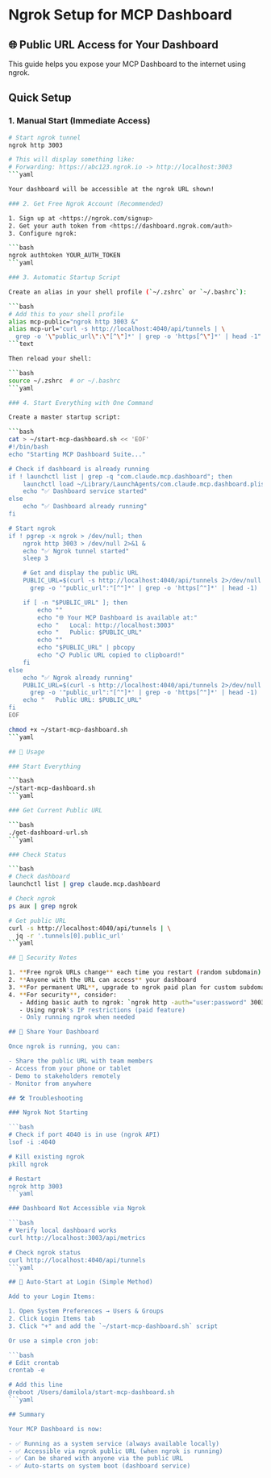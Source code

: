 # Ngrok Setup for MCP Dashboard

## 🌐 Public URL Access for Your Dashboard

This guide helps you expose your MCP Dashboard to the internet using ngrok.

## Quick Setup

### 1. Manual Start (Immediate Access)

```bash
# Start ngrok tunnel
ngrok http 3003

# This will display something like:
# Forwarding: https://abc123.ngrok.io -> http://localhost:3003
```yaml

Your dashboard will be accessible at the ngrok URL shown!

### 2. Get Free Ngrok Account (Recommended)

1. Sign up at <https://ngrok.com/signup>
2. Get your auth token from <https://dashboard.ngrok.com/auth>
3. Configure ngrok:

```bash
ngrok authtoken YOUR_AUTH_TOKEN
```yaml

### 3. Automatic Startup Script

Create an alias in your shell profile (`~/.zshrc` or `~/.bashrc`):

```bash
# Add this to your shell profile
alias mcp-public="ngrok http 3003 &"
alias mcp-url="curl -s http://localhost:4040/api/tunnels | \
  grep -o '\"public_url\":\"[^\"]*' | grep -o 'https[^\"]*' | head -1"
```text

Then reload your shell:

```bash
source ~/.zshrc  # or ~/.bashrc
```yaml

### 4. Start Everything with One Command

Create a master startup script:

```bash
cat > ~/start-mcp-dashboard.sh << 'EOF'
#!/bin/bash
echo "Starting MCP Dashboard Suite..."

# Check if dashboard is already running
if ! launchctl list | grep -q "com.claude.mcp.dashboard"; then
    launchctl load ~/Library/LaunchAgents/com.claude.mcp.dashboard.plist
    echo "✅ Dashboard service started"
else
    echo "✅ Dashboard already running"
fi

# Start ngrok
if ! pgrep -x ngrok > /dev/null; then
    ngrok http 3003 > /dev/null 2>&1 &
    echo "✅ Ngrok tunnel started"
    sleep 3

    # Get and display the public URL
    PUBLIC_URL=$(curl -s http://localhost:4040/api/tunnels 2>/dev/null | \
      grep -o '"public_url":"[^"]*' | grep -o 'https[^"]*' | head -1)

    if [ -n "$PUBLIC_URL" ]; then
        echo ""
        echo "🌐 Your MCP Dashboard is available at:"
        echo "   Local: http://localhost:3003"
        echo "   Public: $PUBLIC_URL"
        echo ""
        echo "$PUBLIC_URL" | pbcopy
        echo "📋 Public URL copied to clipboard!"
    fi
else
    echo "✅ Ngrok already running"
    PUBLIC_URL=$(curl -s http://localhost:4040/api/tunnels 2>/dev/null | \
      grep -o '"public_url":"[^"]*' | grep -o 'https[^"]*' | head -1)
    echo "   Public URL: $PUBLIC_URL"
fi
EOF

chmod +x ~/start-mcp-dashboard.sh
```yaml

## 🚀 Usage

### Start Everything

```bash
~/start-mcp-dashboard.sh
```yaml

### Get Current Public URL

```bash
./get-dashboard-url.sh
```yaml

### Check Status

```bash
# Check dashboard
launchctl list | grep claude.mcp.dashboard

# Check ngrok
ps aux | grep ngrok

# Get public URL
curl -s http://localhost:4040/api/tunnels | \
  jq -r '.tunnels[0].public_url'
```yaml

## 🔐 Security Notes

1. **Free ngrok URLs change** each time you restart (random subdomain)
2. **Anyone with the URL can access** your dashboard
3. **For permanent URL**, upgrade to ngrok paid plan for custom subdomains
4. **For security**, consider:
   - Adding basic auth to ngrok: `ngrok http -auth="user:password" 3003`
   - Using ngrok's IP restrictions (paid feature)
   - Only running ngrok when needed

## 📱 Share Your Dashboard

Once ngrok is running, you can:

- Share the public URL with team members
- Access from your phone or tablet
- Demo to stakeholders remotely
- Monitor from anywhere

## 🛠️ Troubleshooting

### Ngrok Not Starting

```bash
# Check if port 4040 is in use (ngrok API)
lsof -i :4040

# Kill existing ngrok
pkill ngrok

# Restart
ngrok http 3003
```yaml

### Dashboard Not Accessible via Ngrok

```bash
# Verify local dashboard works
curl http://localhost:3003/api/metrics

# Check ngrok status
curl http://localhost:4040/api/tunnels
```yaml

## 🎯 Auto-Start at Login (Simple Method)

Add to your Login Items:

1. Open System Preferences → Users & Groups
2. Click Login Items tab
3. Click "+" and add the `~/start-mcp-dashboard.sh` script

Or use a simple cron job:

```bash
# Edit crontab
crontab -e

# Add this line
@reboot /Users/damilola/start-mcp-dashboard.sh
```yaml

## Summary

Your MCP Dashboard is now:

- ✅ Running as a system service (always available locally)
- ✅ Accessible via ngrok public URL (when ngrok is running)
- ✅ Can be shared with anyone via the public URL
- ✅ Auto-starts on system boot (dashboard service)
